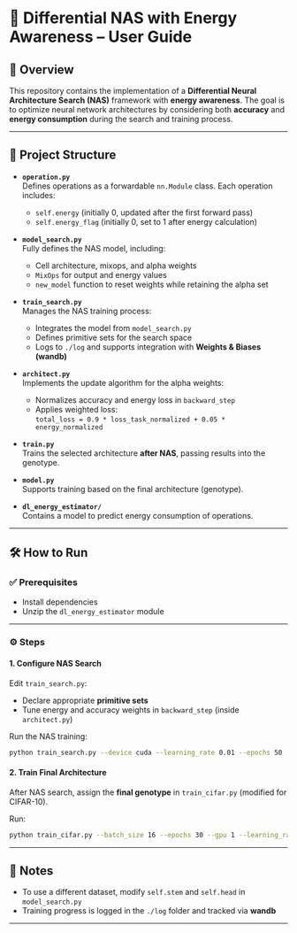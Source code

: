 
# 🧠 Differential NAS with Energy Awareness – User Guide

## 📖 Overview

This repository contains the implementation of a **Differential Neural Architecture Search (NAS)** framework with **energy awareness**. The goal is to optimize neural network architectures by considering both **accuracy** and **energy consumption** during the search and training process.

---

## 📁 Project Structure

- **`operation.py`**  
  Defines operations as a forwardable `nn.Module` class. Each operation includes:
  - `self.energy` (initially 0, updated after the first forward pass)
  - `self.energy_flag` (initially 0, set to 1 after energy calculation)

- **`model_search.py`**  
  Fully defines the NAS model, including:
  - Cell architecture, mixops, and alpha weights
  - `MixOps` for output and energy values
  - `new_model` function to reset weights while retaining the alpha set

- **`train_search.py`**  
  Manages the NAS training process:
  - Integrates the model from `model_search.py`
  - Defines primitive sets for the search space
  - Logs to `./log` and supports integration with **Weights & Biases (wandb)**

- **`architect.py`**  
  Implements the update algorithm for the alpha weights:
  - Normalizes accuracy and energy loss in `backward_step`
  - Applies weighted loss:  
    `total_loss = 0.9 * loss_task_normalized + 0.05 * energy_normalized`

- **`train.py`**  
  Trains the selected architecture **after NAS**, passing results into the genotype.

- **`model.py`**  
  Supports training based on the final architecture (genotype).

- **`dl_energy_estimator/`**  
  Contains a model to predict energy consumption of operations.

---

## 🛠️ How to Run

### ✅ Prerequisites

- Install dependencies 
- Unzip the `dl_energy_estimator` module

---

### ⚙️ Steps

#### 1. Configure NAS Search

Edit `train_search.py`:
- Declare appropriate **primitive sets**
- Tune energy and accuracy weights in `backward_step` (inside `architect.py`)

Run the NAS training:
```bash
python train_search.py --device cuda --learning_rate 0.01 --epochs 50
````

#### 2. Train Final Architecture

After NAS search, assign the **final genotype** in `train_cifar.py` (modified for CIFAR-10).

Run:

```bash
python train_cifar.py --batch_size 16 --epochs 30 --gpu 1 --learning_rate 0.01
```

---

## 📝 Notes

* To use a different dataset, modify `self.stem` and `self.head` in `model_search.py`
* Training progress is logged in the `./log` folder and tracked via **wandb**

---
